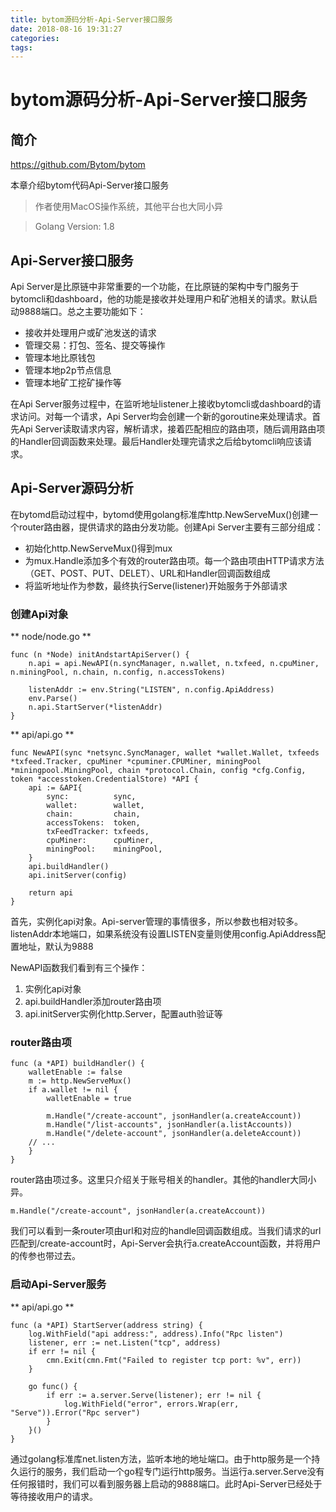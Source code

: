 ```yaml
---
title: bytom源码分析-Api-Server接口服务
date: 2018-08-16 19:31:27
categories:
tags:
---
```


# bytom源码分析-Api-Server接口服务

## 简介

https://github.com/Bytom/bytom

本章介绍bytom代码Api-Server接口服务

> 作者使用MacOS操作系统，其他平台也大同小异

> Golang Version: 1.8



## Api-Server接口服务
Api Server是比原链中非常重要的一个功能，在比原链的架构中专门服务于bytomcli和dashboard，他的功能是接收并处理用户和矿池相关的请求。默认启动9888端口。总之主要功能如下：

* 接收并处理用户或矿池发送的请求
* 管理交易：打包、签名、提交等操作
* 管理本地比原钱包
* 管理本地p2p节点信息
* 管理本地矿工挖矿操作等



在Api Server服务过程中，在监听地址listener上接收bytomcli或dashboard的请求访问。对每一个请求，Api Server均会创建一个新的goroutine来处理请求。首先Api Server读取请求内容，解析请求，接着匹配相应的路由项，随后调用路由项的Handler回调函数来处理。最后Handler处理完请求之后给bytomcli响应该请求。

## Api-Server源码分析


在bytomd启动过程中，bytomd使用golang标准库http.NewServeMux()创建一个router路由器，提供请求的路由分发功能。创建Api Server主要有三部分组成：

* 初始化http.NewServeMux()得到mux
* 为mux.Handle添加多个有效的router路由项。每一个路由项由HTTP请求方法（GET、POST、PUT、DELET）、URL和Handler回调函数组成
* 将监听地址作为参数，最终执行Serve(listener)开始服务于外部请求

### 创建Api对象
** node/node.go **

```
func (n *Node) initAndstartApiServer() {
	n.api = api.NewAPI(n.syncManager, n.wallet, n.txfeed, n.cpuMiner, n.miningPool, n.chain, n.config, n.accessTokens)

	listenAddr := env.String("LISTEN", n.config.ApiAddress)
	env.Parse()
	n.api.StartServer(*listenAddr)
}
```

** api/api.go **

```
func NewAPI(sync *netsync.SyncManager, wallet *wallet.Wallet, txfeeds *txfeed.Tracker, cpuMiner *cpuminer.CPUMiner, miningPool *miningpool.MiningPool, chain *protocol.Chain, config *cfg.Config, token *accesstoken.CredentialStore) *API {
	api := &API{
		sync:          sync,
		wallet:        wallet,
		chain:         chain,
		accessTokens:  token,
		txFeedTracker: txfeeds,
		cpuMiner:      cpuMiner,
		miningPool:    miningPool,
	}
	api.buildHandler()
	api.initServer(config)

	return api
}
```
首先，实例化api对象。Api-server管理的事情很多，所以参数也相对较多。
listenAddr本地端口，如果系统没有设置LISTEN变量则使用config.ApiAddress配置地址，默认为9888

NewAPI函数我们看到有三个操作：

1. 实例化api对象
2. api.buildHandler添加router路由项
3. api.initServer实例化http.Server，配置auth验证等


### router路由项
```
func (a *API) buildHandler() {
	walletEnable := false
	m := http.NewServeMux()
	if a.wallet != nil {
		walletEnable = true

		m.Handle("/create-account", jsonHandler(a.createAccount))
		m.Handle("/list-accounts", jsonHandler(a.listAccounts))
		m.Handle("/delete-account", jsonHandler(a.deleteAccount))
	// ...
	}
}
```
router路由项过多。这里只介绍关于账号相关的handler。其他的handler大同小异。
```
m.Handle("/create-account", jsonHandler(a.createAccount))
```
我们可以看到一条router项由url和对应的handle回调函数组成。当我们请求的url匹配到/create-account时，Api-Server会执行a.createAccount函数，并将用户的传参也带过去。


### 启动Api-Server服务
** api/api.go **

```
func (a *API) StartServer(address string) {
	log.WithField("api address:", address).Info("Rpc listen")
	listener, err := net.Listen("tcp", address)
	if err != nil {
		cmn.Exit(cmn.Fmt("Failed to register tcp port: %v", err))
	}

	go func() {
		if err := a.server.Serve(listener); err != nil {
			log.WithField("error", errors.Wrap(err, "Serve")).Error("Rpc server")
		}
	}()
}
```

通过golang标准库net.listen方法，监听本地的地址端口。由于http服务是一个持久运行的服务，我们启动一个go程专门运行http服务。当运行a.server.Serve没有任何报错时，我们可以看到服务器上启动的9888端口。此时Api-Server已经处于等待接收用户的请求。

